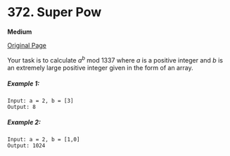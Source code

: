 # 372. Super Pow

**Medium**

[Original Page](https://leetcode.com/problems/super-pow/)

Your task is to calculate _a<sup>b</sup>_ mod 1337 where _a_ is a positive integer and _b_ is an extremely large positive integer given in the form of an array.

##### Example 1:
```
Input: a = 2, b = [3]
Output: 8
```

##### Example 2:
```
Input: a = 2, b = [1,0]
Output: 1024
```
